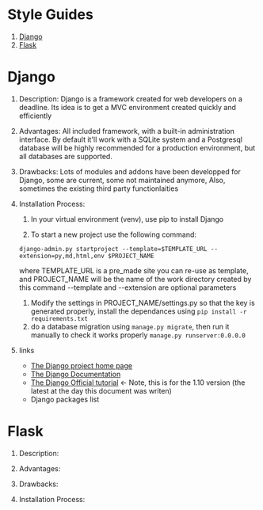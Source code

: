 # Style Guides

1. [Django][1]
1. [Flask][2]


[1]: Django
# Django

1. Description:
Django is a framework created for web developers on a deadline. Its idea is to get a MVC environment created quickly and efficiently

1. Advantages:
    All included framework, with a built-in administration interface.
    By default it'll work with a SQLite system and a Postgresql database will be highly recommended for a production environment, but all databases are supported.

1. Drawbacks:
    Lots of modules and addons have been developped for Django, some are current, some not maintained anymore, Also, sometimes the existing third party functionlaities

1. Installation Process:

    1. In your virtual environment (venv), use pip to install Django

    1. To start a new project use the following command:

    `django-admin.py startproject --template=$TEMPLATE_URL --extension=py,md,html,env $PROJECT_NAME`

    where TEMPLATE_URL is a pre_made site you can re-use as template, and PROJECT_NAME will be the name of the work directory created by this command
    --template and --extension are optional parameters
    1. Modify the settings in PROJECT_NAME/settings.py  so that the key is generated properly, install the dependances using `pip install -r requirements.txt`
    1. do a database migration using `manage.py migrate`, then run it manually to check it works properly `manage.py runserver:0.0.0.0`


1. links
    - [The Django project home page](https://www.djangoproject.com/)
    - [The Django Documentation](https://docs.djangoproject.com)
    - [ The Django Official tutorial](https://docs.djangoproject.com/en/1.10/intro/) <- Note, this is for the 1.10 version (the latest at the day this document was writen)
    - Django packages list

[2]: Flask
# Flask

1. Description:

1. Advantages:

1. Drawbacks:

1. Installation Process:
